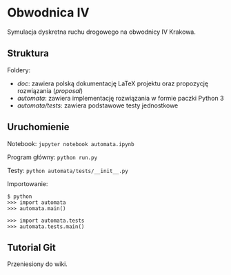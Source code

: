 # Obwodnica IV
Symulacja dyskretna ruchu drogowego na obwodnicy IV Krakowa.

## Struktura
Foldery:
- *doc*: zawiera polską dokumentację LaTeX projektu oraz propozycję rozwiązania (*proposal*)
- *automata*: zawiera implementację rozwiązania w formie paczki Python 3
- *automata/tests*: zawiera podstawowe testy jednostkowe

## Uruchomienie
Notebook: `jupyter notebook automata.ipynb`

Program główny: `python run.py`

Testy: `python automata/tests/__init__.py`

Importowanie:

```
$ python
>>> import automata
>>> automata.main()

>>> import automata.tests
>>> automata.tests.main()
```

## Tutorial Git
Przeniesiony do wiki.
